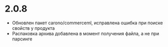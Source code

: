 2.0.8
=====
* Обновлен пакет carono/commerceml, исправлена ошибка при поиске свойств у продукта
* Распаковка архива добавлена в момент получения файла, а не при парсинге